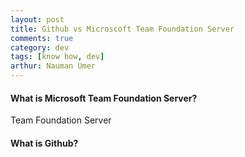```yaml
---
layout: post
title: Github vs Microscoft Team Foundation Server
comments: true
category: dev
tags: [know how, dev]
arthur: Nauman Umer 
---
```


#### What is Microsoft Team Foundation Server?
Team Foundation Server
#### What is Github?
